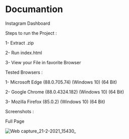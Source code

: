 # Documantion 

Instagram Dashboard

Steps to run the Project : 

1- Extract .zip 

2- Run index.html 

3- View your File in favorite Browser 

Tested Browsers : 

1- Microsoft Edge (88.0.705.74) (Windows 10) (64 Bit) 

2- Google Chrome (88.0.4324.182) (Windows 10) (64 Bit) 

3- Mozilla Firefox (85.0.2) (Windows 10) (64 Bit) 

Screenshots : 

Full Page

![Web capture_21-2-2021_15430_](https://user-images.githubusercontent.com/71846550/108627152-d8ea9e80-745c-11eb-8d11-45927f70394a.jpeg)
